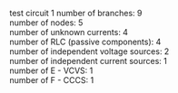 test circuit 1
number of branches: 9  
number of nodes: 5  
number of unknown currents: 4  
number of RLC (passive components): 4  
number of independent voltage sources: 2  
number of independent current sources: 1  
number of E - VCVS: 1  
number of F - CCCS: 1  
